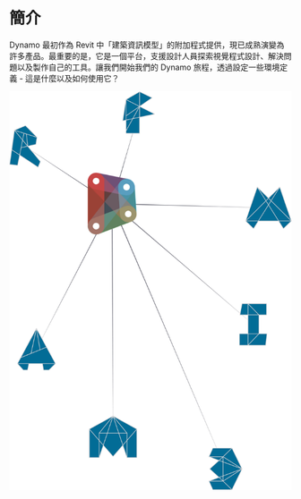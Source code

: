 

# 簡介

Dynamo 最初作為 Revit 中「建築資訊模型」的附加程式提供，現已成熟演變為許多產品。最重要的是，它是一個平台，支援設計人員探索視覺程式設計、解決問題以及製作自己的工具。讓我們開始我們的 Dynamo 旅程，透過設定一些環境定義 - 這是什麼以及如何使用它？

![Dynamo 生態系統](images/1/1-cover.jpg)

